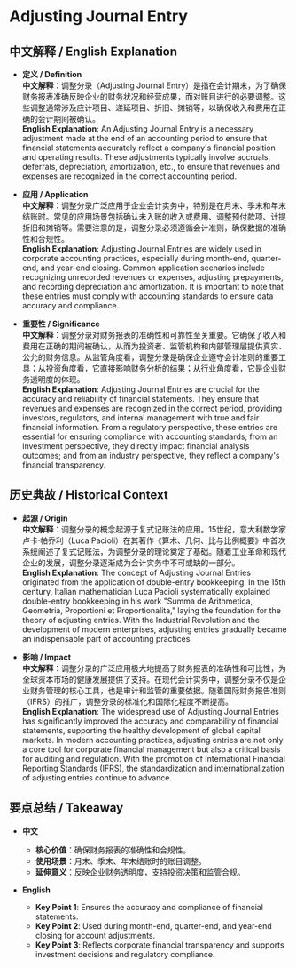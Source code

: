 # Adjusting Journal Entry

## 中文解释 / English Explanation

* **定义 / Definition**  
  **中文解释**：调整分录（Adjusting Journal Entry）是指在会计期末，为了确保财务报表准确反映企业的财务状况和经营成果，而对账目进行的必要调整。这些调整通常涉及应计项目、递延项目、折旧、摊销等，以确保收入和费用在正确的会计期间被确认。  
  **English Explanation**: An Adjusting Journal Entry is a necessary adjustment made at the end of an accounting period to ensure that financial statements accurately reflect a company's financial position and operating results. These adjustments typically involve accruals, deferrals, depreciation, amortization, etc., to ensure that revenues and expenses are recognized in the correct accounting period.

* **应用 / Application**  
  **中文解释**：调整分录广泛应用于企业会计实务中，特别是在月末、季末和年末结账时。常见的应用场景包括确认未入账的收入或费用、调整预付款项、计提折旧和摊销等。需要注意的是，调整分录必须遵循会计准则，确保数据的准确性和合规性。  
  **English Explanation**: Adjusting Journal Entries are widely used in corporate accounting practices, especially during month-end, quarter-end, and year-end closing. Common application scenarios include recognizing unrecorded revenues or expenses, adjusting prepayments, and recording depreciation and amortization. It is important to note that these entries must comply with accounting standards to ensure data accuracy and compliance.

* **重要性 / Significance**  
  **中文解释**：调整分录对财务报表的准确性和可靠性至关重要。它确保了收入和费用在正确的期间被确认，从而为投资者、监管机构和内部管理层提供真实、公允的财务信息。从监管角度看，调整分录是确保企业遵守会计准则的重要工具；从投资角度看，它直接影响财务分析的结果；从行业角度看，它是企业财务透明度的体现。  
  **English Explanation**: Adjusting Journal Entries are crucial for the accuracy and reliability of financial statements. They ensure that revenues and expenses are recognized in the correct period, providing investors, regulators, and internal management with true and fair financial information. From a regulatory perspective, these entries are essential for ensuring compliance with accounting standards; from an investment perspective, they directly impact financial analysis outcomes; and from an industry perspective, they reflect a company's financial transparency.

## 历史典故 / Historical Context

* **起源 / Origin**  
  **中文解释**：调整分录的概念起源于复式记账法的应用。15世纪，意大利数学家卢卡·帕乔利（Luca Pacioli）在其著作《算术、几何、比与比例概要》中首次系统阐述了复式记账法，为调整分录的理论奠定了基础。随着工业革命和现代企业的发展，调整分录逐渐成为会计实务中不可或缺的一部分。  
  **English Explanation**: The concept of Adjusting Journal Entries originated from the application of double-entry bookkeeping. In the 15th century, Italian mathematician Luca Pacioli systematically explained double-entry bookkeeping in his work "Summa de Arithmetica, Geometria, Proportioni et Proportionalita," laying the foundation for the theory of adjusting entries. With the Industrial Revolution and the development of modern enterprises, adjusting entries gradually became an indispensable part of accounting practices.

* **影响 / Impact**  
  **中文解释**：调整分录的广泛应用极大地提高了财务报表的准确性和可比性，为全球资本市场的健康发展提供了支持。在现代会计实务中，调整分录不仅是企业财务管理的核心工具，也是审计和监管的重要依据。随着国际财务报告准则（IFRS）的推广，调整分录的标准化和国际化程度不断提高。  
  **English Explanation**: The widespread use of Adjusting Journal Entries has significantly improved the accuracy and comparability of financial statements, supporting the healthy development of global capital markets. In modern accounting practices, adjusting entries are not only a core tool for corporate financial management but also a critical basis for auditing and regulation. With the promotion of International Financial Reporting Standards (IFRS), the standardization and internationalization of adjusting entries continue to advance.

## 要点总结 / Takeaway

* **中文**  
  - **核心价值**：确保财务报表的准确性和合规性。  
  - **使用场景**：月末、季末、年末结账时的账目调整。  
  - **延伸意义**：反映企业财务透明度，支持投资决策和监管合规。  

* **English**  
  - **Key Point 1**: Ensures the accuracy and compliance of financial statements.  
  - **Key Point 2**: Used during month-end, quarter-end, and year-end closing for account adjustments.  
  - **Key Point 3**: Reflects corporate financial transparency and supports investment decisions and regulatory compliance.